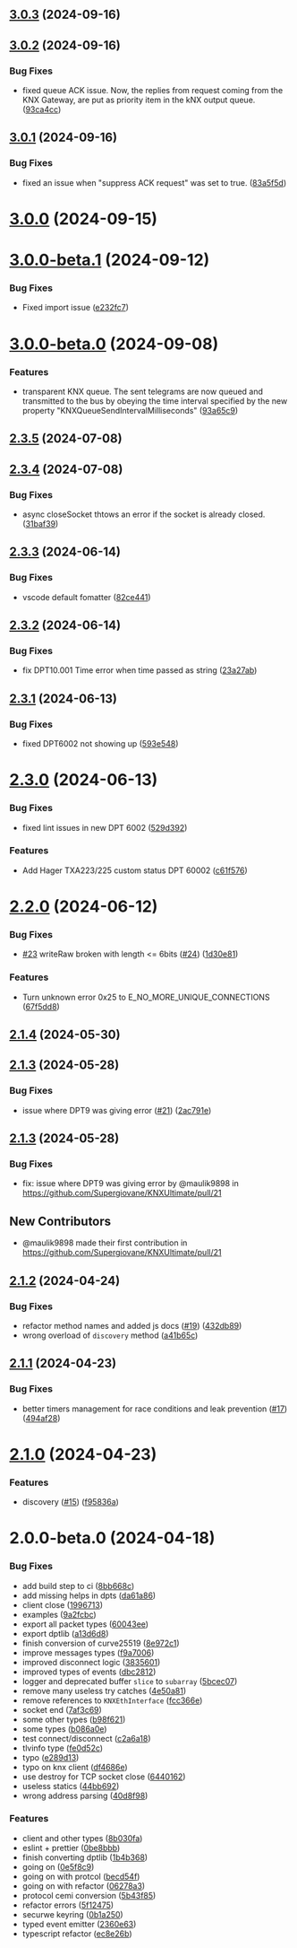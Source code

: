 

## [3.0.3](https://github.com/Supergiovane/KNXUltimate/compare/v3.0.2...v3.0.3) (2024-09-16)

## [3.0.2](https://github.com/Supergiovane/KNXUltimate/compare/v3.0.1...v3.0.2) (2024-09-16)


### Bug Fixes

* fixed queue ACK issue. Now, the replies from request coming from the KNX Gateway, are put as priority item in the kNX output queue. ([93ca4cc](https://github.com/Supergiovane/KNXUltimate/commit/93ca4ccdd4b49c832016ff4cf33e7a7c8ea35ba2))

## [3.0.1](https://github.com/Supergiovane/KNXUltimate/compare/v3.0.0...v3.0.1) (2024-09-16)


### Bug Fixes

* fixed an issue when "suppress ACK request" was set to true. ([83a5f5d](https://github.com/Supergiovane/KNXUltimate/commit/83a5f5dd77751d547976ab6a45c27e9701135b07))

# [3.0.0](https://github.com/Supergiovane/KNXUltimate/compare/v3.0.0-beta.1...v3.0.0) (2024-09-15)

# [3.0.0-beta.1](https://github.com/Supergiovane/KNXUltimate/compare/v3.0.0-beta.0...v3.0.0-beta.1) (2024-09-12)


### Bug Fixes

* Fixed import issue ([e232fc7](https://github.com/Supergiovane/KNXUltimate/commit/e232fc7d1262fe8605f86eb7fc8782a1efe61c47))

# [3.0.0-beta.0](https://github.com/Supergiovane/KNXUltimate/compare/v2.3.5...v3.0.0-beta.0) (2024-09-08)


### Features

* transparent KNX queue. The sent telegrams are now queued and transmitted to the bus by obeying the time interval specified by the new property "KNXQueueSendIntervalMilliseconds" ([93a65c9](https://github.com/Supergiovane/KNXUltimate/commit/93a65c97c426977b69b8c4f3044755229ad89b3a))

## [2.3.5](https://github.com/Supergiovane/KNXUltimate/compare/v2.3.4...v2.3.5) (2024-07-08)

## [2.3.4](https://github.com/Supergiovane/KNXUltimate/compare/v2.3.3...v2.3.4) (2024-07-08)


### Bug Fixes

* async closeSocket thtows an error if the socket is already closed. ([31baf39](https://github.com/Supergiovane/KNXUltimate/commit/31baf39ade13d6d329284342a7bc3a6c13cf4aa0))

## [2.3.3](https://github.com/Supergiovane/KNXUltimate/compare/v2.3.2...v2.3.3) (2024-06-14)


### Bug Fixes

* vscode default fomatter ([82ce441](https://github.com/Supergiovane/KNXUltimate/commit/82ce441955f714cc79b26ee85429333200b9cab3))

## [2.3.2](https://github.com/Supergiovane/KNXUltimate/compare/v2.3.1...v2.3.2) (2024-06-14)


### Bug Fixes

* fix DPT10.001 Time error when time passed as string ([23a27ab](https://github.com/Supergiovane/KNXUltimate/commit/23a27ab40176af11bdc047cb09c2fe31ae4b22fd))

## [2.3.1](https://github.com/Supergiovane/KNXUltimate/compare/v2.3.0...v2.3.1) (2024-06-13)


### Bug Fixes

* fixed DPT6002 not showing up ([593e548](https://github.com/Supergiovane/KNXUltimate/commit/593e548f74aebbb4c15cd48f98eb67aa93383391))

# [2.3.0](https://github.com/Supergiovane/KNXUltimate/compare/v2.2.0...v2.3.0) (2024-06-13)


### Bug Fixes

* fixed lint issues in new DPT 6002 ([529d392](https://github.com/Supergiovane/KNXUltimate/commit/529d3924f90189214d50b3be24e9a451c260010a))


### Features

* Add Hager TXA223/225 custom status DPT 60002 ([c61f576](https://github.com/Supergiovane/KNXUltimate/commit/c61f57647ea97b7201a9c01dae3c0e5a1ce3c23a))

# [2.2.0](https://github.com/Supergiovane/KNXUltimate/compare/v2.1.4...v2.2.0) (2024-06-12)


### Bug Fixes

* [#23](https://github.com/Supergiovane/KNXUltimate/issues/23) writeRaw broken with length <= 6bits ([#24](https://github.com/Supergiovane/KNXUltimate/issues/24)) ([1d30e81](https://github.com/Supergiovane/KNXUltimate/commit/1d30e8108b50877eb920aed8120c9c872d822545))


### Features

* Turn unknown error 0x25 to E_NO_MORE_UNIQUE_CONNECTIONS ([67f5dd8](https://github.com/Supergiovane/KNXUltimate/commit/67f5dd86e2688131c54c0a17cf5f2cbaf0bf9eb5))

## [2.1.4](https://github.com/Supergiovane/KNXUltimate/compare/v2.1.2...v2.1.4) (2024-05-30)



## [2.1.3](https://github.com/Supergiovane/KNXUltimate/compare/v2.1.2...v2.1.4) (2024-05-28)


### Bug Fixes

* issue where DPT9 was giving error ([#21](https://github.com/Supergiovane/KNXUltimate/issues/21)) ([2ac791e](https://github.com/Supergiovane/KNXUltimate/commit/2ac791e2a438ee37492f8109b5989ef6130244e5))

## [2.1.3](https://github.com/Supergiovane/KNXUltimate/compare/v2.1.2...2.1.3) (2024-05-28)

### Bug Fixes

* fix: issue where DPT9 was giving error by @maulik9898 in https://github.com/Supergiovane/KNXUltimate/pull/21

## New Contributors
* @maulik9898 made their first contribution in https://github.com/Supergiovane/KNXUltimate/pull/21


## [2.1.2](https://github.com/Supergiovane/KNXUltimate/compare/v2.1.1...v2.1.2) (2024-04-24)


### Bug Fixes

* refactor method names and added js docs ([#19](https://github.com/Supergiovane/KNXUltimate/issues/19)) ([432db89](https://github.com/Supergiovane/KNXUltimate/commit/432db89ac4a43be1a8037c4dbcd3cee8fe311e10))
* wrong overload of `discovery` method ([a41b65c](https://github.com/Supergiovane/KNXUltimate/commit/a41b65c537890177728708ec6d64282bab9df1ef))

## [2.1.1](https://github.com/Supergiovane/KNXUltimate/compare/v2.1.0...v2.1.1) (2024-04-23)


### Bug Fixes

* better timers management for race conditions and leak prevention ([#17](https://github.com/Supergiovane/KNXUltimate/issues/17)) ([494af28](https://github.com/Supergiovane/KNXUltimate/commit/494af282f06a9db475d4284bd4b0d6ca16a5845f))

# [2.1.0](https://github.com/Supergiovane/KNXUltimate/compare/v2.0.0-beta.0...v2.1.0) (2024-04-23)


### Features

* discovery ([#15](https://github.com/Supergiovane/KNXUltimate/issues/15)) ([f95836a](https://github.com/Supergiovane/KNXUltimate/commit/f95836ae6cb0e90922945810fd145781046feff2))

# 2.0.0-beta.0 (2024-04-18)


### Bug Fixes

* add build step to ci ([8bb668c](https://github.com/Supergiovane/KNXUltimate/commit/8bb668cedbd03e9779957621f9e2da3c7d48b1bb))
* add missing helps in dpts ([da61a86](https://github.com/Supergiovane/KNXUltimate/commit/da61a86afae91cc2c7231d36bd190fbfcb187b07))
* client close ([1996713](https://github.com/Supergiovane/KNXUltimate/commit/199671332760507ad746225233b1a08b2a51e0f2))
* examples ([9a2fcbc](https://github.com/Supergiovane/KNXUltimate/commit/9a2fcbced4d1931328ef7ee7a06010531e8653fe))
* export all packet types ([60043ee](https://github.com/Supergiovane/KNXUltimate/commit/60043eee9e1e64b35ffbb163e36a75f05bf908b9))
* export dptlib ([a13d6d8](https://github.com/Supergiovane/KNXUltimate/commit/a13d6d80114052cd5c133d65ad5415fd161b18cc))
* finish conversion of curve25519 ([8e972c1](https://github.com/Supergiovane/KNXUltimate/commit/8e972c17e7e3ed007d8d156531aa21a0709ed551))
* improve messages types ([f9a7006](https://github.com/Supergiovane/KNXUltimate/commit/f9a700614c11aba32a0178567ae67afef358ab81))
* improved disconnect logic ([3835601](https://github.com/Supergiovane/KNXUltimate/commit/38356012107daaec3498e56d74e800c9828df3d8))
* improved types of events ([dbc2812](https://github.com/Supergiovane/KNXUltimate/commit/dbc2812940a8dc1440894f2f8f52b7506524c700))
* logger and deprecated buffer `slice` to `subarray` ([5bcec07](https://github.com/Supergiovane/KNXUltimate/commit/5bcec07c69c1bbc86726437942945a78254aef61))
* remove many useless try catches ([4e50a81](https://github.com/Supergiovane/KNXUltimate/commit/4e50a811a6b833b311be88a482a80d65f2259d49))
* remove references to `KNXEthInterface` ([fcc366e](https://github.com/Supergiovane/KNXUltimate/commit/fcc366e7921ca0f76409f532ddc2641cfa02b892))
* socket end ([7af3c69](https://github.com/Supergiovane/KNXUltimate/commit/7af3c695e5e998192d139f3b987fd591fcd0e0bb))
* some other types ([b98f621](https://github.com/Supergiovane/KNXUltimate/commit/b98f62171c421df1285c3fbf3decfb73ba5dd424))
* some types ([b086a0e](https://github.com/Supergiovane/KNXUltimate/commit/b086a0e36c570dbeccdd0575666c39e7bb228d04))
* test connect/disconnect ([c2a6a18](https://github.com/Supergiovane/KNXUltimate/commit/c2a6a18fd02ea2332403531ef19eccdd54f55976))
* tlvinfo type ([fe0d52c](https://github.com/Supergiovane/KNXUltimate/commit/fe0d52c70a3e21346e42138d59e483fcc798e68f))
* typo ([e289d13](https://github.com/Supergiovane/KNXUltimate/commit/e289d1373ce7a9a349d39af1747f6e63f03d67d5))
* typo on knx client ([df4686e](https://github.com/Supergiovane/KNXUltimate/commit/df4686edeaee1f039f64bb895a71b3aae237a78f))
* use destroy for TCP socket close ([6440162](https://github.com/Supergiovane/KNXUltimate/commit/64401627e7f271334acaa0274c7d5b80623d6898))
* useless statics ([44bb692](https://github.com/Supergiovane/KNXUltimate/commit/44bb6926910bd43bf9e763ea388ffb8d5fefbca7))
* wrong address parsing ([40d8f98](https://github.com/Supergiovane/KNXUltimate/commit/40d8f9850e67db53b09c23de7ad54cbcd795bc34))


### Features

* client and other types ([8b030fa](https://github.com/Supergiovane/KNXUltimate/commit/8b030faf39300c8d016e98c3a00b47ee38d5188f))
* eslint + prettier ([0be8bbb](https://github.com/Supergiovane/KNXUltimate/commit/0be8bbb307f52bf7e1ecaf20dd8befe76c2cf96a))
* finish converting dptlib ([1b4b368](https://github.com/Supergiovane/KNXUltimate/commit/1b4b36814fc9b853d7fb7e40bbe7e941bdca28d2))
* going on ([0e5f8c9](https://github.com/Supergiovane/KNXUltimate/commit/0e5f8c9ba7f38c85d37782daba4c89b65224f424))
* going on with protcol ([becd54f](https://github.com/Supergiovane/KNXUltimate/commit/becd54fbf30a1c9df5c274c073749f3986c7f8e7))
* going on with refactor ([06278a3](https://github.com/Supergiovane/KNXUltimate/commit/06278a364fcb42b83ee148f2c5de779720bca2fd))
* protocol cemi conversion ([5b43f85](https://github.com/Supergiovane/KNXUltimate/commit/5b43f85379cc48da0945f1dd3cde6c7a0ce7de24))
* refactor errors ([5f12475](https://github.com/Supergiovane/KNXUltimate/commit/5f12475f80bd22daa5d31f1e561b50f7606b3eb1))
* securwe keyring ([0b1a250](https://github.com/Supergiovane/KNXUltimate/commit/0b1a250aa5ce46c18c6fcee3528b2069d3e06d5e))
* typed event emitter ([2360e63](https://github.com/Supergiovane/KNXUltimate/commit/2360e632dcadd58acb2aec4fd9785ceae8f7f761))
* typescript refactor ([ec8e26b](https://github.com/Supergiovane/KNXUltimate/commit/ec8e26b5601a0af96faac8e967ff95a96ed8e605))

